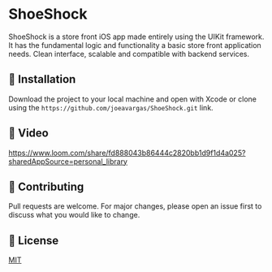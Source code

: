 # ShoeShock

ShoeShock is a store front iOS app made entirely using the UIKit framework. It has the fundamental logic and functionality a basic store front application needs. Clean interface, scalable and compatible with backend services. 

## 📲 Installation

Download the project to your local machine and open with Xcode or clone using the `https://github.com/joeavargas/ShoeShock.git` link.

## 🎥 Video
https://www.loom.com/share/fd888043b86444c2820bb1d9f1d4a025?sharedAppSource=personal_library


## 🤝 Contributing
Pull requests are welcome. For major changes, please open an issue first to discuss what you would like to change.

## 📝 License
[MIT](https://choosealicense.com/licenses/mit/)
